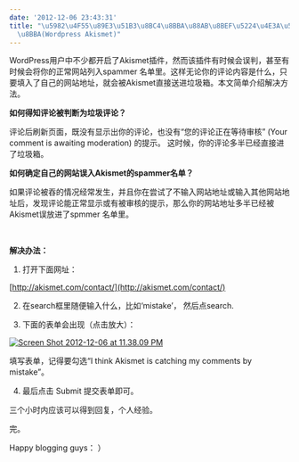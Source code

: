 ```yaml
---
date: '2012-12-06 23:43:31'
title: "\u5982\u4F55\u89E3\u51B3\u8BC4\u8BBA\u88AB\u8BEF\u5224\u4E3A\u5783\u573E\u8BC4\
  \u8BBA(Wordpress Akismet)"
---
```


WordPress用户中不少都开启了Akismet插件，然而该插件有时候会误判，甚至有时候会将你的正常网站列入spammer 名单里。这样无论你的评论内容是什么，只要填入了自己的网站地址，就会被Akismet直接送进垃圾箱。本文简单介绍解决方法。

**如何得知评论被判断为垃圾评论？**

评论后刷新页面，既没有显示出你的评论，也没有“您的评论正在等待审核” (Your comment is awaiting moderation) 的提示。 这时候，你的评论多半已经直接进了垃圾箱。

**如何确定自己的网站误入Akismet的spammer名单？**

如果评论被吞的情况经常发生，并且你在尝试了不输入网站地址或输入其他网站地址后，发现评论能正常显示或有被审核的提示，那么你的网站地址多半已经被Akismet误放进了spmmer 名单里。

 

**解决办法：**

1. 打开下面网址：

[http://akismet.com/contact/](http://akismet.com/contact/)

2. 在search框里随便输入什么，比如‘mistake’， 然后点search.

3. 下面的表单会出现（点击放大）：

[![](/content/images/uploads/2012/12/Screen-Shot-2012-12-06-at-11.38.09-PM-300x273.png "Screen Shot 2012-12-06 at 11.38.09 PM")](/content/images/uploads/2012/12/Screen-Shot-2012-12-06-at-11.38.09-PM.png)

填写表单，记得要勾选“<label for="fp">I think Akismet is catching my comments by mistake</label>”。

4. 最后点击 Submit 提交表单即可。

三个小时内应该可以得到回复，个人经验。

完。

Happy blogging guys： ）


